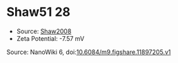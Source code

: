 <a name="material" />

# Shaw51 28
<script type="application/ld+json">
  {
    "@context": "https://schema.org/",
    "@type": "ChemicalSubstance",
    "@id": "https://egonw.github.io/nanowiki/nanowiki58.html#material",
    "http://purl.org/dc/terms/conformsTo":
      {
        "@type": "CreativeWork",
        "@id": "https://bioschemas.org/profiles/ChemicalSubstance/0.4-RELEASE/"
      },
    "identfier": "58",
    "name": "Shaw51 28",
    "url": "https://egonw.github.io/nanowiki/nanowiki58.html#material",
    "sameAs": "http://127.0.0.1/mediawiki/index.php/Special:URIResolver/Shaw51_28"
  }
</script>


* Source: [Shaw2008](articleShaw2008.md)
* Zeta Potential: -7.57 mV


Source: NanoWiki 6, doi:[10.6084/m9.figshare.11897205.v1](https://doi.org/10.6084/m9.figshare.11897205.v1)
